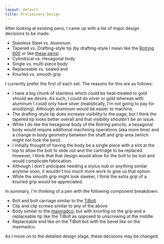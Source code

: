```yaml
---
layout: default
title: Preliminary Design
---
```


After looking at existing pens, I came up with a list of major design decisions to be made:

- Stainless Steel vs. Aluminum
- Tapered vs. Drafting-style tip (by drafting-style I mean like the [Rotring 600](http://cdn.coloradopen.com/images/uploads/rotring-600-pencil-POP.png) or like [these pens](http://coolmaterial.com/gear/apollo-technical-pen-and-drafting-scale/))
- Cylindrical vs. Hexagonal body
- Single vs. multi-piece body
- Replaceable vs. sealed end
- Knurled vs. smooth grip

I currently prefer the first of each set. The reasons for this are as follows:

- I have a big chunk of stainless which could be heat-treated to gold should we desire. As such, I could do silver or gold whereas with aluminum I could only have silver (realistically, I'm not going to pay for anodizing). Although aluminum would be easier to machine.
- The drafting-style tip does increase visibility to the page, but I think the tapered tip looks better overall and that visibility shouldn't be an issue.
- While I do like the hexagonal body of the Rotring pencils, a hexagonal body would require additional machining operations (aka more time) and a change in body geometry between the shaft and grip area (which might not look the best).
- I initially thought of having the body be a single piece with a slot at the top to allow the bolt to slide out and the cartridge to be replaced. However, I think that that design would allow for the bolt to be lost and would complicate fabrication.
- Although I don't anticipate needing a stylus nub or anything similar anytime soon, it wouldn't too much more work to give us that option. 
- While the smooth grip might look sleeker, I think the extra grip of a knurled grip would be appreciated.

In summary, I'm thinking of a pen with the following component breakdown: 

- Bolt and bolt carriage similar to the [TiBolt](http://jumpstartcity.com/events/tibolt-the-american-made-titanium-bolt-action-pen/c)
- Clip and clip screws similar to any of the above
- Body similar to the [maxmadco](http://maxmadco.com/products/retractable-pen/), but with knurling on the grip and a replaceable tip like the TiBolt as opposed to unscrewing at the middle.
- Replaceable end like on the TiBolt but with the bevel like on the maxmadco. 

As I move on to the detailed design stage, these decisions may be changed. 
